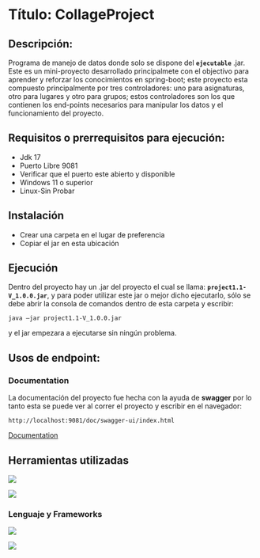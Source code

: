 # Título: CollageProject
## **Descripción:**

  Programa de manejo de datos donde solo se dispone del **``ejecutable``** .jar. 
  Este es un mini-proyecto desarrollado principalmete con el objectivo para aprender y reforzar los conocimientos en spring-boot; este proyecto esta compuesto principalmente por tres controladores: uno para asignaturas, otro para lugares y otro para grupos; estos controladores son los que contienen los end-points necesarios para manipular los datos y el funcionamiento del proyecto.

## **Requisitos o prerrequisitos para ejecución:**

  - Jdk 17
  - Puerto Libre 9081
  - Verificar que el puerto este abierto y disponible
  - Windows 11 o superior
  - Linux-Sin Probar

## **Instalación**

- Crear una carpeta en el lugar de preferencia
- Copiar el jar en esta ubicación

## **Ejecución**
Dentro del proyecto hay un .jar del proyecto el cual se llama: **```project1.1-V_1.0.0.jar```**, y para poder utilizar este jar o mejor dicho ejecutarlo, sólo se debe abrir la consola de comandos dentro de esta carpeta y escribir: 
```
java –jar project1.1-V_1.0.0.jar
``` 
y el jar empezara a ejecutarse sin ningún problema.

## **Usos de endpoint:**
### Documentation

La documentación del proyecto fue hecha con la ayuda de **swagger** por lo tanto esta se puede ver al correr el proyecto y escribir en el navegador:

```
http://localhost:9081/doc/swagger-ui/index.html
```

[Documentation](http://localhost:9081/doc/swagger-ui/index.html)

## Herramientas utilizadas

![](https://img.shields.io/badge/Vscode-007ACC?style=for-the-badge&logo=visualstudiocode&logoColor=white)

![](https://img.shields.io/badge/Postman-gray?style=for-the-badge&logo=postman&logoColor=orange)

### Lenguaje y Frameworks

![](https://img.shields.io/badge/Java-ED8B00?style=for-the-badge&logo=openjdk&logoColor=white)

![](https://img.shields.io/badge/SpringBoot-6DB33F?style=for-the-badge&logo=Spring&logoColor=white)
